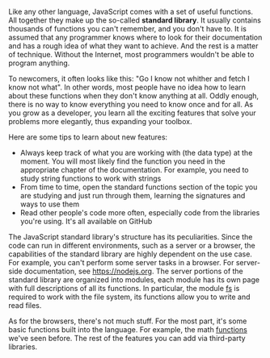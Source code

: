 
Like any other language, JavaScript comes with a set of useful functions. All together they make up the so-called **standard library**. It usually contains thousands of functions you can't remember, and you don't have to. It is assumed that any programmer knows where to look for their documentation and has a rough idea of what they want to achieve. And the rest is a matter of technique. Without the Internet, most programmers wouldn't be able to program anything.

To newcomers, it often looks like this: "Go I know not whither and fetch I know not what". In other words, most people have no idea how to learn about these functions when they don't know anything at all. Oddly enough, there is no way to know everything you need to know once and for all. As you grow as a developer, you learn all the exciting features that solve your problems more elegantly, thus expanding your toolbox.

Here are some tips to learn about new features:

* Always keep track of what you are working with (the data type) at the moment. You will most likely find the function you need in the appropriate chapter of the documentation. For example, you need to study string functions to work with strings
* From time to time, open the standard functions section of the topic you are studying and just run through them, learning the signatures and ways to use them
* Read other people's code more often, especially code from the libraries you're using. It's all available on GitHub

The JavaScript standard library's structure has its peculiarities. Since the code can run in different environments, such as a server or a browser, the capabilities of the standard library are highly dependent on the use case. For example, you can't perform some server tasks in a browser. For server-side documentation, see https://nodejs.org. The server portions of the standard library are organized into modules, each module has its own page with full descriptions of all its functions. In particular, the module [fs](https://nodejs.org/api/fs.html) is required to work with the file system, its functions allow you to write and read files.

As for the browsers, there's not much stuff. For the most part, it's some basic functions built into the language. For example, the math [functions](https://developer.mozilla.org/en-US/docs/Web/JavaScript/Reference/Global_Objects/Math) we've seen before. The rest of the features you can add via third-party libraries.
